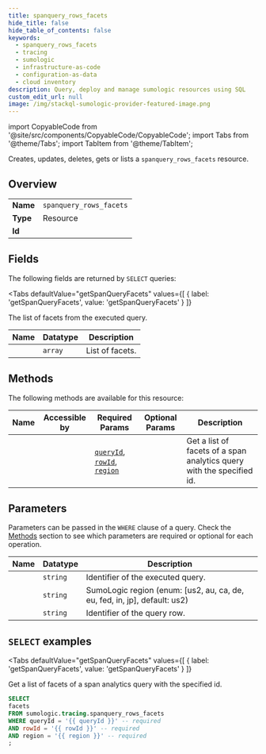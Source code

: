 ```yaml
--- 
title: spanquery_rows_facets
hide_title: false
hide_table_of_contents: false
keywords:
  - spanquery_rows_facets
  - tracing
  - sumologic
  - infrastructure-as-code
  - configuration-as-data
  - cloud inventory
description: Query, deploy and manage sumologic resources using SQL
custom_edit_url: null
image: /img/stackql-sumologic-provider-featured-image.png
---
```


import CopyableCode from '@site/src/components/CopyableCode/CopyableCode';
import Tabs from '@theme/Tabs';
import TabItem from '@theme/TabItem';

Creates, updates, deletes, gets or lists a <code>spanquery_rows_facets</code> resource.

## Overview
<table><tbody>
<tr><td><b>Name</b></td><td><code>spanquery_rows_facets</code></td></tr>
<tr><td><b>Type</b></td><td>Resource</td></tr>
<tr><td><b>Id</b></td><td><CopyableCode code="sumologic.tracing.spanquery_rows_facets" /></td></tr>
</tbody></table>

## Fields

The following fields are returned by `SELECT` queries:

<Tabs
    defaultValue="getSpanQueryFacets"
    values={[
        { label: 'getSpanQueryFacets', value: 'getSpanQueryFacets' }
    ]}
>
<TabItem value="getSpanQueryFacets">

The list of facets from the executed query.

<table>
<thead>
    <tr>
    <th>Name</th>
    <th>Datatype</th>
    <th>Description</th>
    </tr>
</thead>
<tbody>
<tr>
    <td><CopyableCode code="facets" /></td>
    <td><code>array</code></td>
    <td>List of facets.</td>
</tr>
</tbody>
</table>
</TabItem>
</Tabs>

## Methods

The following methods are available for this resource:

<table>
<thead>
    <tr>
    <th>Name</th>
    <th>Accessible by</th>
    <th>Required Params</th>
    <th>Optional Params</th>
    <th>Description</th>
    </tr>
</thead>
<tbody>
<tr>
    <td><a href="#getSpanQueryFacets"><CopyableCode code="getSpanQueryFacets" /></a></td>
    <td><CopyableCode code="select" /></td>
    <td><a href="#parameter-queryId"><code>queryId</code></a>, <a href="#parameter-rowId"><code>rowId</code></a>, <a href="#parameter-region"><code>region</code></a></td>
    <td></td>
    <td>Get a list of facets of a span analytics query with the specified id.</td>
</tr>
</tbody>
</table>

## Parameters

Parameters can be passed in the `WHERE` clause of a query. Check the [Methods](#methods) section to see which parameters are required or optional for each operation.

<table>
<thead>
    <tr>
    <th>Name</th>
    <th>Datatype</th>
    <th>Description</th>
    </tr>
</thead>
<tbody>
<tr id="parameter-queryId">
    <td><CopyableCode code="queryId" /></td>
    <td><code>string</code></td>
    <td>Identifier of the executed query.</td>
</tr>
<tr id="parameter-region">
    <td><CopyableCode code="region" /></td>
    <td><code>string</code></td>
    <td>SumoLogic region (enum: [us2, au, ca, de, eu, fed, in, jp], default: us2)</td>
</tr>
<tr id="parameter-rowId">
    <td><CopyableCode code="rowId" /></td>
    <td><code>string</code></td>
    <td>Identifier of the query row.</td>
</tr>
</tbody>
</table>

## `SELECT` examples

<Tabs
    defaultValue="getSpanQueryFacets"
    values={[
        { label: 'getSpanQueryFacets', value: 'getSpanQueryFacets' }
    ]}
>
<TabItem value="getSpanQueryFacets">

Get a list of facets of a span analytics query with the specified id.

```sql
SELECT
facets
FROM sumologic.tracing.spanquery_rows_facets
WHERE queryId = '{{ queryId }}' -- required
AND rowId = '{{ rowId }}' -- required
AND region = '{{ region }}' -- required
;
```
</TabItem>
</Tabs>
